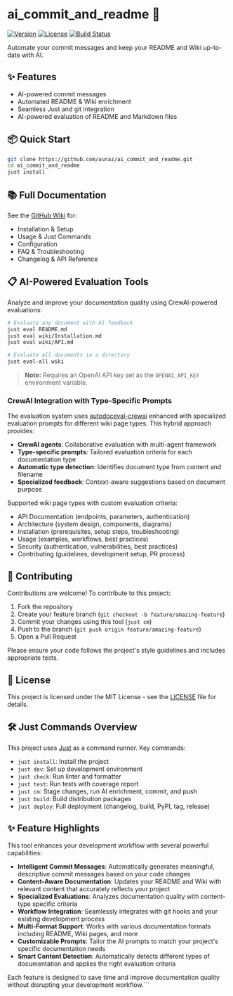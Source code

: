 # ai_commit_and_readme 🚀

[![Version](https://img.shields.io/badge/version-0.1.0-blue.svg)](https://github.com/auraz/ai_commit_and_readme)
[![License](https://img.shields.io/badge/License-MIT-green.svg)](https://opensource.org/licenses/MIT)
[![Build Status](https://img.shields.io/badge/build-passing-brightgreen.svg)](https://github.com/auraz/ai_commit_and_readme)

Automate your commit messages and keep your README and Wiki up-to-date with AI.

## ✨ Features

- AI-powered commit messages
- Automated README & Wiki enrichment
- Seamless Just and git integration
- AI-powered evaluation of README and Markdown files

## 📦 Quick Start

```sh
git clone https://github.com/auraz/ai_commit_and_readme.git
cd ai_commit_and_readme
just install
```

## 📚 Full Documentation

See the [GitHub Wiki](https://github.com/auraz/ai_commit_and_readme/wiki) for:
- Installation & Setup
- Usage & Just Commands
- Configuration
- FAQ & Troubleshooting
- Changelog & API Reference

## 📋 AI-Powered Evaluation Tools

Analyze and improve your documentation quality using CrewAI-powered evaluations:

```sh
# Evaluate any document with AI feedback
just eval README.md
just eval wiki/Installation.md
just eval wiki/API.md

# Evaluate all documents in a directory
just eval-all wiki
```

> **Note:** Requires an OpenAI API key set as the `OPENAI_API_KEY` environment variable.

### CrewAI Integration with Type-Specific Prompts

The evaluation system uses [autodoceval-crewai](https://github.com/auraz/autodoceval-crewai) enhanced with specialized evaluation prompts for different wiki page types. This hybrid approach provides:

- **CrewAI agents**: Collaborative evaluation with multi-agent framework
- **Type-specific prompts**: Tailored evaluation criteria for each documentation type
- **Automatic type detection**: Identifies document type from content and filename
- **Specialized feedback**: Context-aware suggestions based on document purpose

Supported wiki page types with custom evaluation criteria:
- API Documentation (endpoints, parameters, authentication)
- Architecture (system design, components, diagrams)
- Installation (prerequisites, setup steps, troubleshooting)
- Usage (examples, workflows, best practices)
- Security (authentication, vulnerabilities, best practices)
- Contributing (guidelines, development setup, PR process)

## 📝 Contributing

Contributions are welcome! To contribute to this project:

1. Fork the repository
2. Create your feature branch (`git checkout -b feature/amazing-feature`)
3. Commit your changes using this tool (`just cm`)
4. Push to the branch (`git push origin feature/amazing-feature`)
5. Open a Pull Request

Please ensure your code follows the project's style guidelines and includes appropriate tests.

## 📄 License

This project is licensed under the MIT License - see the [LICENSE](LICENSE) file for details.
## 🛠️ Just Commands Overview

This project uses [Just](https://just.systems/) as a command runner. Key commands:

- `just install`: Install the project  
- `just dev`: Set up development environment
- `just check`: Run linter and formatter
- `just test`: Run tests with coverage report
- `just cm`: Stage changes, run AI enrichment, commit, and push
- `just build`: Build distribution packages
- `just deploy`: Full deployment (changelog, build, PyPI, tag, release)

## ✨ Feature Highlights

This tool enhances your development workflow with several powerful capabilities:

- **Intelligent Commit Messages**: Automatically generates meaningful, descriptive commit messages based on your code changes
- **Content-Aware Documentation**: Updates your README and Wiki with relevant content that accurately reflects your project
- **Specialized Evaluations**: Analyzes documentation quality with content-type specific criteria
- **Workflow Integration**: Seamlessly integrates with git hooks and your existing development process
- **Multi-Format Support**: Works with various documentation formats including README, Wiki pages, and more
- **Customizable Prompts**: Tailor the AI prompts to match your project's specific documentation needs
- **Smart Content Detection**: Automatically detects different types of documentation and applies the right evaluation criteria

Each feature is designed to save time and improve documentation quality without disrupting your development workflow.```
